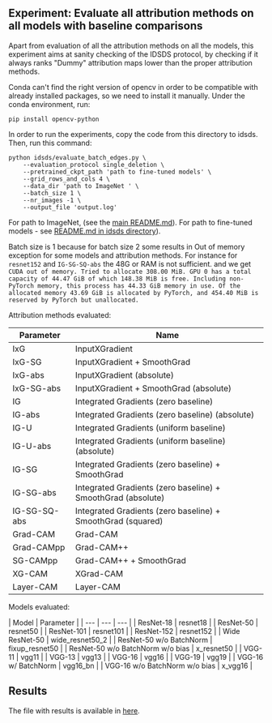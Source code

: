 ## Experiment: Evaluate all attribution methods on all models with baseline comparisons

Apart from evaluation of all the attribution methods on all the models, this experiment aims at sanity checking of the IDSDS protocol, by checking if it always ranks "Dummy" attribution maps lower than the proper attribution methods.

Conda can't find the right version of opencv in order to be compatible with already installed packages, so we need to install it manually. Under the conda environment, run:

```
pip install opencv-python
```

In order to run the experiments, copy the code from this directory to idsds. Then, run this command:

```
python idsds/evaluate_batch_edges.py \
    --evaluation_protocol single_deletion \
    --pretrained_ckpt_path 'path to fine-tuned models' \
    --grid_rows_and_cols 4 \
    --data_dir 'path to ImageNet ' \
    --batch_size 1 \
    --nr_images -1 \
    --output_file 'output.log'
```

For path to ImageNet, (see the [main README.md](../../README.md)).
For path to fine-tuned models - see [README.md in idsds directory](../../idsds/README.md)).

Batch size is 1 because for batch size 2 some results in Out of memory exception for some models and attribution methods.
For instance for `resnet152` and `IG-SG-SQ-abs` the 48G or RAM is not sufficient. and we get `CUDA out of memory. Tried to allocate 308.00 MiB. GPU 0 has a total capacity of 44.47 GiB of which 148.38 MiB is free. Including non-PyTorch memory, this process has 44.33 GiB memory in use. Of the allocated memory 43.69 GiB is allocated by PyTorch, and 454.40 MiB is reserved by PyTorch but unallocated.`


Attribution methods evaluated:

| Parameter | Name |
| --- | --- |
| IxG  | InputXGradient |
| IxG-SG | InputXGradient + SmoothGrad |
| IxG-abs | InputXGradient (absolute) |
| IxG-SG-abs | InputXGradient + SmoothGrad (absolute) |
| IG | Integrated Gradients (zero baseline) |
| IG-abs | Integrated Gradients (zero baseline) (absolute) |
| IG-U | Integrated Gradients (uniform baseline) |
| IG-U-abs | Integrated Gradients (uniform baseline) (absolute) |
| IG-SG | Integrated Gradients (zero baseline) + SmoothGrad |
| IG-SG-abs | Integrated Gradients (zero baseline) + SmoothGrad (absolute)|
| IG-SG-SQ-abs | Integrated Gradients (zero baseline) + SmoothGrad (squared) |
| Grad-CAM | Grad-CAM |
| Grad-CAMpp | Grad-CAM++ |
| SG-CAMpp | Grad-CAM++ + SmoothGrad |
| XG-CAM | XGrad-CAM |
| Layer-CAM | Layer-CAM |


Models evaluated:

| Model | Parameter |
| --- | --- | --- |
| ResNet-18 | resnet18 |
| ResNet-50 | resnet50 |
| ResNet-101 | resnet101 |
| ResNet-152 | resnet152 |
| Wide ResNet-50 | wide_resnet50_2 |
| ResNet-50 w/o BatchNorm | fixup_resnet50 |
| ResNet-50 w/o BatchNorm w/o bias | x_resnet50 |
| VGG-11 | vgg11 |
| VGG-13 | vgg13 |
| VGG-16 | vgg16 |
| VGG-19 | vgg19 |
| VGG-16 w/ BatchNorm | vgg16_bn |
| VGG-16 w/o BatchNorm w/o bias | x_vgg16 |


## Results

The file with results is available in [here](results.csv).
